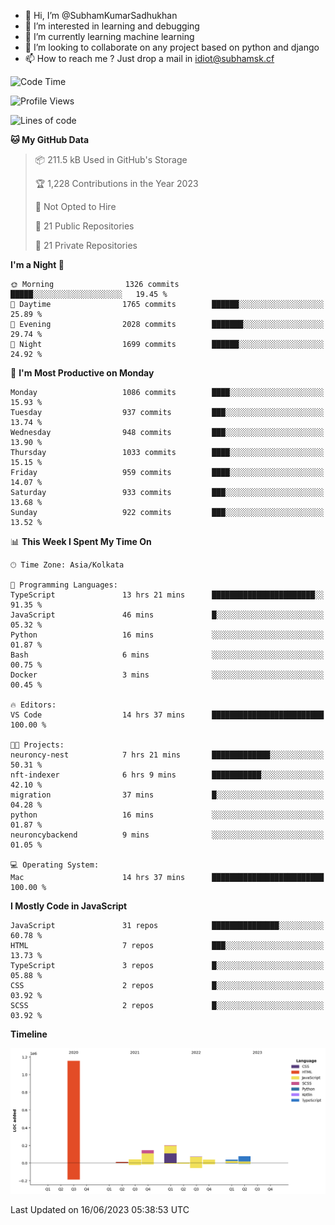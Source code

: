 - 👋 Hi, I’m @SubhamKumarSadhukhan
- 👀 I’m interested in learning and debugging
- 🌱 I’m currently learning machine learning
- 💞️ I’m looking to collaborate on any project based on python and django
- 📫 How to reach me ?
      Just drop a mail in idiot@subhamsk.cf

<!---
SubhamKumarSadhukhan/SubhamKumarSadhukhan is a ✨ special ✨ repository because its `README.md` (this file) appears on your GitHub profile.
You can click the Preview link to take a look at your changes.
--->


<!--START_SECTION:waka-->
![Code Time](http://img.shields.io/badge/Code%20Time-1%2C232%20hrs%2057%20mins-blue)

![Profile Views](http://img.shields.io/badge/Profile%20Views-4-blue)

![Lines of code](https://img.shields.io/badge/From%20Hello%20World%20I%27ve%20Written-1.8%20million%20lines%20of%20code-blue)

**🐱 My GitHub Data** 

> 📦 211.5 kB Used in GitHub's Storage 
 > 
> 🏆 1,228 Contributions in the Year 2023
 > 
> 🚫 Not Opted to Hire
 > 
> 📜 21 Public Repositories 
 > 
> 🔑 21 Private Repositories 
 > 
**I'm a Night 🦉** 

```text
🌞 Morning                1326 commits        █████░░░░░░░░░░░░░░░░░░░░   19.45 % 
🌆 Daytime                1765 commits        ██████░░░░░░░░░░░░░░░░░░░   25.89 % 
🌃 Evening                2028 commits        ███████░░░░░░░░░░░░░░░░░░   29.74 % 
🌙 Night                  1699 commits        ██████░░░░░░░░░░░░░░░░░░░   24.92 % 
```
📅 **I'm Most Productive on Monday** 

```text
Monday                   1086 commits        ████░░░░░░░░░░░░░░░░░░░░░   15.93 % 
Tuesday                  937 commits         ███░░░░░░░░░░░░░░░░░░░░░░   13.74 % 
Wednesday                948 commits         ███░░░░░░░░░░░░░░░░░░░░░░   13.90 % 
Thursday                 1033 commits        ████░░░░░░░░░░░░░░░░░░░░░   15.15 % 
Friday                   959 commits         ████░░░░░░░░░░░░░░░░░░░░░   14.07 % 
Saturday                 933 commits         ███░░░░░░░░░░░░░░░░░░░░░░   13.68 % 
Sunday                   922 commits         ███░░░░░░░░░░░░░░░░░░░░░░   13.52 % 
```


📊 **This Week I Spent My Time On** 

```text
🕑︎ Time Zone: Asia/Kolkata

💬 Programming Languages: 
TypeScript               13 hrs 21 mins      ███████████████████████░░   91.35 % 
JavaScript               46 mins             █░░░░░░░░░░░░░░░░░░░░░░░░   05.32 % 
Python                   16 mins             ░░░░░░░░░░░░░░░░░░░░░░░░░   01.87 % 
Bash                     6 mins              ░░░░░░░░░░░░░░░░░░░░░░░░░   00.75 % 
Docker                   3 mins              ░░░░░░░░░░░░░░░░░░░░░░░░░   00.45 % 

🔥 Editors: 
VS Code                  14 hrs 37 mins      █████████████████████████   100.00 % 

🐱‍💻 Projects: 
neuroncy-nest            7 hrs 21 mins       █████████████░░░░░░░░░░░░   50.31 % 
nft-indexer              6 hrs 9 mins        ███████████░░░░░░░░░░░░░░   42.10 % 
migration                37 mins             █░░░░░░░░░░░░░░░░░░░░░░░░   04.28 % 
python                   16 mins             ░░░░░░░░░░░░░░░░░░░░░░░░░   01.87 % 
neuroncybackend          9 mins              ░░░░░░░░░░░░░░░░░░░░░░░░░   01.05 % 

💻 Operating System: 
Mac                      14 hrs 37 mins      █████████████████████████   100.00 % 
```

**I Mostly Code in JavaScript** 

```text
JavaScript               31 repos            ███████████████░░░░░░░░░░   60.78 % 
HTML                     7 repos             ███░░░░░░░░░░░░░░░░░░░░░░   13.73 % 
TypeScript               3 repos             █░░░░░░░░░░░░░░░░░░░░░░░░   05.88 % 
CSS                      2 repos             █░░░░░░░░░░░░░░░░░░░░░░░░   03.92 % 
SCSS                     2 repos             █░░░░░░░░░░░░░░░░░░░░░░░░   03.92 % 
```



**Timeline**

![Lines of Code chart](https://raw.githubusercontent.com/SubhamKumarSadhukhan/SubhamKumarSadhukhan/main/assets/bar_graph.png)


 Last Updated on 16/06/2023 05:38:53 UTC
<!--END_SECTION:waka-->
